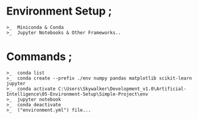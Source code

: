 # Environment Setup ;
    >_  Miniconda & Conda
    >_  Jupyter Notebooks & Other Frameworks..


# Commands ;
    >_  conda list
    >_  conda create --prefix ./env numpy pandas matplotlib scikit-learn jupyter
    >_  conda activate C:\Users\Skywalker\Development_v1.0\Artificial-Intelligence\05-Environment-Setup\Simple-Project\env
    >_  jupyter notebook
    >_  conda deactivate
    >_  ("environment.yml") file...

